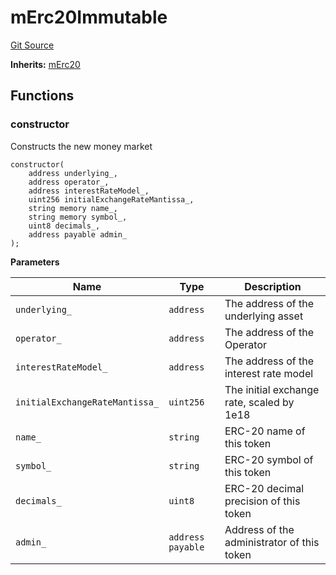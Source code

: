 # mErc20Immutable
[Git Source](https://github.com/malda-protocol/malda-lending/blob/6ea8fcbab45a04b689cc49c81c736245cab92c98/src\mToken\mErc20Immutable.sol)

**Inherits:**
[mErc20](/src\mToken\mErc20.sol\contract.mErc20.md)


## Functions
### constructor

Constructs the new money market


```solidity
constructor(
    address underlying_,
    address operator_,
    address interestRateModel_,
    uint256 initialExchangeRateMantissa_,
    string memory name_,
    string memory symbol_,
    uint8 decimals_,
    address payable admin_
);
```
**Parameters**

|Name|Type|Description|
|----|----|-----------|
|`underlying_`|`address`|The address of the underlying asset|
|`operator_`|`address`|The address of the Operator|
|`interestRateModel_`|`address`|The address of the interest rate model|
|`initialExchangeRateMantissa_`|`uint256`|The initial exchange rate, scaled by 1e18|
|`name_`|`string`|ERC-20 name of this token|
|`symbol_`|`string`|ERC-20 symbol of this token|
|`decimals_`|`uint8`|ERC-20 decimal precision of this token|
|`admin_`|`address payable`|Address of the administrator of this token|


